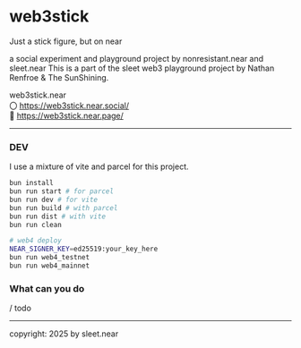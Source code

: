 # web3stick
Just a stick figure, but on near

a social experiment and playground project by nonresistant.near and sleet.near
This is a part of the sleet web3 playground project by Nathan Renfroe & The SunShining.

web3stick.near
<br/>
〇 https://web3stick.near.social/
<br/>
🔗 https://web3stick.near.page/

---

### DEV
I use a mixture of vite and parcel for this project.
```sh
bun install
bun run start # for parcel
bun run dev # for vite
bun run build # with parcel
bun run dist # with vite
bun run clean

# web4 deploy
NEAR_SIGNER_KEY=ed25519:your_key_here
bun run web4_testnet
bun run web4_mainnet
```



### What can you do
/ todo


---


copyright: 2025 by sleet.near
